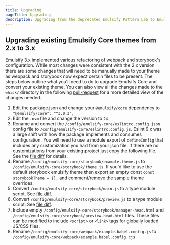 ```yaml
---
title: Upgrading
pageTitle: Upgrading
description: Upgrading from the deprecated Emulsify Pattern Lab to Emulsify Drupal
---
```


## Upgrading existing Emulsify Core themes from 2.x to 3.x

Emulsify 3.x implemented various refactoring of webpack and storybook's configuration. While most changes were consistent with the 2.x version there are some changes that will need to be manually made to your theme as webpack and storybook now expect certain files to be present. The steps below outline what you'll need to do to upgrade Emulsify Core and convert your existing theme. You can also view all the changes made to the `whisk/` directory in the following [pull-request](https://github.com/emulsify-ds/emulsify-drupal/pull/337/files#diff-d44751c287e40b13b98855460d9d1c5e16b4c4e1f5cf68c576bfb32e7158eeb3) for a more detailed view of the changes needed.

1. Edit the package.json and change your `@emulsify/core` dependency to `"@emulsify/core": "^3.0.3",`
2. Edit the `.nvm` file and change the version to `24`
3. Rename and convert the `/config/emulsify-core/eslintrc.config.json` config file to `/config/emulsify-core/eslintrc.config.js`. Eslint 9.x was a large shift with how the package implements and consumes configuration. You will need to use a module export of `defineConfig` that includes any customization you had from your json file. If there are no customizations from your existing project just copy the following file. See the [file diff](https://github.com/emulsify-ds/emulsify-drupal/pull/337/files#diff-d44751c287e40b13b98855460d9d1c5e16b4c4e1f5cf68c576bfb32e7158eeb3) for details.
4. Rename `/config/emulsify-core/storybook/example.theme.js` to `/config/emulsify-core/storybook/theme.js`. If you'd like to use the default storybook emulsify theme then export an empty const `const storybookTheme = {};` and comment/remove the sample theme overrides.
5. Convert `/config/emulsify-core/storybook/main.js` to a type module script. See [file diff](https://github.com/emulsify-ds/emulsify-drupal/pull/337/files#diff-f25561df6d704fc5a48fbf79af94486bc4bfcd1d78e96c2c5956a660b9d7eaa8).
6. Convert `/config/emulsify-core/storybook/preview.js` to a type module script. See [file diff](https://github.com/emulsify-ds/emulsify-drupal/pull/337/files#diff-56697122bd73a4c583e38bfc6b36e8e0c65338ee4e4d2df5792f7ee02d7a6789).
7. Include empty `/config/emulsify-core/storybook/manager-head.html` and `/config/emulsify-core/storybook/preview-head.html` files. These files can be modified to include `<script>` or `<link>` tags for globally loaded JS/CSS files.
8. Rename `/config/emulsify-core/webpack/example.babel.config.js` to `/config/emulsify-core/webpack/example.babel.config.cjs`
